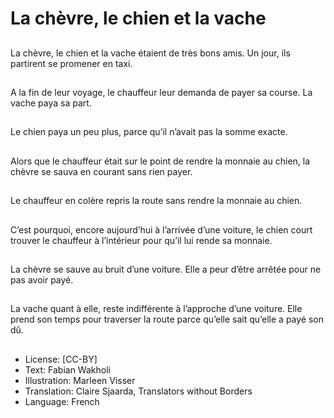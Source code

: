 # La chèvre, le chien et la vache

##
La chèvre, le chien et la
vache étaient de très
bons amis. Un jour, ils
partirent se promener
en taxi.

##
A la fin de leur voyage,
le chauffeur leur
demanda de payer sa
course. La vache paya
sa part.

##
Le chien paya un peu
plus, parce qu’il n’avait
pas la somme exacte.

##
Alors que le chauffeur
était sur le point de
rendre la monnaie au
chien, la chèvre se
sauva en courant sans
rien payer.

##
Le chauffeur en colère
repris la route sans
rendre la monnaie au
chien.

##
C’est pourquoi, encore
aujourd’hui à l’arrivée
d’une voiture, le chien
court trouver le
chauffeur à l’intérieur
pour qu’il lui rende sa
monnaie.

##
La chèvre se sauve au
bruit d’une voiture. Elle
a peur d’être arrêtée
pour ne pas avoir payé.

##
La vache quant à elle,
reste indifférente à
l’approche d’une
voiture. Elle prend son
temps pour traverser la
route parce qu’elle sait
qu’elle a payé son dû.

##
* License: [CC-BY]
* Text: Fabian Wakholi
* Illustration: Marleen Visser
* Translation: Claire Sjaarda, Translators without Borders
* Language: French
